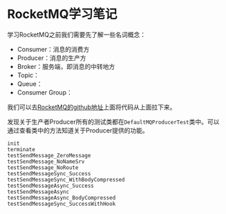# RocketMQ学习笔记

学习RocketMQ之前我们需要先了解一些名词概念：

* Consumer：消息的消费方
* Producer：消息的生产方
* Broker：服务端，即消息的中转地方
* Topic：
* Queue：
* Consumer Group：


我们可以去[RocketMQ的github地址](https://github.com/apache/rocketmq)上面将代码从上面拉下来。

发现关于生产者Producer所有的测试类都在`DefaultMQProducerTest`类中。可以通过查看类中的方法知道关于Producer提供的功能。

```
init
terminate
testSendMessage_ZeroMessage
testSendMessage_NoNameSrv
testSendMessage_NoRoute
testSendMessageSync_Success
testSendMessageSync_WithBodyCompressed
testSendMessageAsync_Success
testSendMessageAsync
testSendMessageAsync_BodyCompressed
testSendMessageSync_SuccessWithHook
```